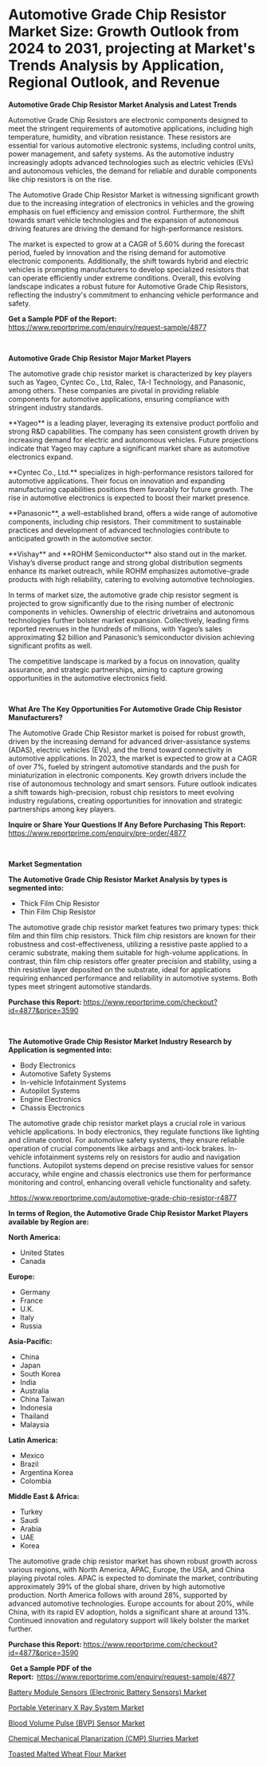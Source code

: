 <p><h1>Automotive Grade Chip Resistor Market Size: Growth Outlook from 2024 to 2031, projecting at Market's Trends Analysis by Application, Regional Outlook, and Revenue</h1></p><p><strong>Automotive Grade Chip Resistor Market Analysis and Latest Trends</strong></p>
<p><p>Automotive Grade Chip Resistors are electronic components designed to meet the stringent requirements of automotive applications, including high temperature, humidity, and vibration resistance. These resistors are essential for various automotive electronic systems, including control units, power management, and safety systems. As the automotive industry increasingly adopts advanced technologies such as electric vehicles (EVs) and autonomous vehicles, the demand for reliable and durable components like chip resistors is on the rise.</p><p>The Automotive Grade Chip Resistor Market is witnessing significant growth due to the increasing integration of electronics in vehicles and the growing emphasis on fuel efficiency and emission control. Furthermore, the shift towards smart vehicle technologies and the expansion of autonomous driving features are driving the demand for high-performance resistors.</p><p>The market is expected to grow at a CAGR of 5.60% during the forecast period, fueled by innovation and the rising demand for automotive electronic components. Additionally, the shift towards hybrid and electric vehicles is prompting manufacturers to develop specialized resistors that can operate efficiently under extreme conditions. Overall, this evolving landscape indicates a robust future for Automotive Grade Chip Resistors, reflecting the industry's commitment to enhancing vehicle performance and safety.</p></p>
<p><strong>Get a Sample PDF of the Report:&nbsp;</strong> <a href="https://www.reportprime.com/enquiry/request-sample/4877?utm_campaign=1436&utm_medium=2&utm_source=Github&utm_content=ia&utm_term=10102024&utm_id=automotive-grade-chip-resistor">https://www.reportprime.com/enquiry/request-sample/4877</a></p>
<p>&nbsp;</p>
<p><strong>Automotive Grade Chip Resistor Major Market Players</strong></p>
<p><p>The automotive grade chip resistor market is characterized by key players such as Yageo, Cyntec Co., Ltd, Ralec, TA-I Technology, and Panasonic, among others. These companies are pivotal in providing reliable components for automotive applications, ensuring compliance with stringent industry standards.</p><p>**Yageo** is a leading player, leveraging its extensive product portfolio and strong R&D capabilities. The company has seen consistent growth driven by increasing demand for electric and autonomous vehicles. Future projections indicate that Yageo may capture a significant market share as automotive electronics expand.</p><p>**Cyntec Co., Ltd.** specializes in high-performance resistors tailored for automotive applications. Their focus on innovation and expanding manufacturing capabilities positions them favorably for future growth. The rise in automotive electronics is expected to boost their market presence.</p><p>**Panasonic**, a well-established brand, offers a wide range of automotive components, including chip resistors. Their commitment to sustainable practices and development of advanced technologies contribute to anticipated growth in the automotive sector.</p><p>**Vishay** and **ROHM Semiconductor** also stand out in the market. Vishay’s diverse product range and strong global distribution segments enhance its market outreach, while ROHM emphasizes automotive-grade products with high reliability, catering to evolving automotive technologies.</p><p>In terms of market size, the automotive grade chip resistor segment is projected to grow significantly due to the rising number of electronic components in vehicles. Ownership of electric drivetrains and autonomous technologies further bolster market expansion. Collectively, leading firms reported revenues in the hundreds of millions, with Yageo’s sales approximating $2 billion and Panasonic’s semiconductor division achieving significant profits as well.</p><p>The competitive landscape is marked by a focus on innovation, quality assurance, and strategic partnerships, aiming to capture growing opportunities in the automotive electronics field.</p></p>
<p>&nbsp;</p>
<p><strong>What Are The Key Opportunities For Automotive Grade Chip Resistor Manufacturers?</strong></p>
<p><p>The Automotive Grade Chip Resistor market is poised for robust growth, driven by the increasing demand for advanced driver-assistance systems (ADAS), electric vehicles (EVs), and the trend toward connectivity in automotive applications. In 2023, the market is expected to grow at a CAGR of over 7%, fueled by stringent automotive standards and the push for miniaturization in electronic components. Key growth drivers include the rise of autonomous technology and smart sensors. Future outlook indicates a shift towards high-precision, robust chip resistors to meet evolving industry regulations, creating opportunities for innovation and strategic partnerships among key players.</p></p>
<p><strong>Inquire or Share Your Questions If Any Before Purchasing This Report:</strong> <a href="https://www.reportprime.com/enquiry/pre-order/4877?utm_campaign=1436&utm_medium=2&utm_source=Github&utm_content=ia&utm_term=10102024&utm_id=automotive-grade-chip-resistor">https://www.reportprime.com/enquiry/pre-order/4877</a></p>
<p>&nbsp;</p>
<p><strong>Market Segmentation</strong></p>
<p><strong>The Automotive Grade Chip Resistor Market Analysis by types is segmented into:</strong></p>
<p><ul><li>Thick Film Chip Resistor</li><li>Thin Film Chip Resistor</li></ul></p>
<p><p>The automotive grade chip resistor market features two primary types: thick film and thin film chip resistors. Thick film chip resistors are known for their robustness and cost-effectiveness, utilizing a resistive paste applied to a ceramic substrate, making them suitable for high-volume applications. In contrast, thin film chip resistors offer greater precision and stability, using a thin resistive layer deposited on the substrate, ideal for applications requiring enhanced performance and reliability in automotive systems. Both types meet stringent automotive standards.</p></p>
<p><strong>Purchase this Report:&nbsp;</strong><a href="https://www.reportprime.com/checkout?id=4877&price=3590&utm_campaign=1436&utm_medium=2&utm_source=Github&utm_content=ia&utm_term=10102024&utm_id=automotive-grade-chip-resistor">https://www.reportprime.com/checkout?id=4877&price=3590</a></p>
<p>&nbsp;</p>
<p><strong>The Automotive Grade Chip Resistor Market Industry Research by Application is segmented into:</strong></p>
<p><ul><li>Body Electronics</li><li>Automotive Safety Systems</li><li>In-vehicle Infotainment Systems</li><li>Autopilot Systems</li><li>Engine Electronics</li><li>Chassis Electronics</li></ul></p>
<p><p>The automotive grade chip resistor market plays a crucial role in various vehicle applications. In body electronics, they regulate functions like lighting and climate control. For automotive safety systems, they ensure reliable operation of crucial components like airbags and anti-lock brakes. In-vehicle infotainment systems rely on resistors for audio and navigation functions. Autopilot systems depend on precise resistive values for sensor accuracy, while engine and chassis electronics use them for performance monitoring and control, enhancing overall vehicle functionality and safety.</p></p>
<p><a href="https://www.reportprime.com/automotive-grade-chip-resistor-r4877?utm_campaign=1436&utm_medium=2&utm_source=Github&utm_content=ia&utm_term=10102024&utm_id=automotive-grade-chip-resistor">&nbsp;https://www.reportprime.com/automotive-grade-chip-resistor-r4877</a></p>
<p><strong>In terms of Region, the Automotive Grade Chip Resistor Market Players available by Region are:</strong></p>
<p>
    <p> <strong> North America: </strong>
        <ul>
            <li>United States</li>
            <li>Canada</li>
        </ul>
        </p> 
    <p> <strong> Europe: </strong>
        <ul>
            <li>Germany</li>
            <li>France</li>
            <li>U.K.</li>
            <li>Italy</li>
            <li>Russia</li>
        </ul>
        </p> 
    <p> <strong> Asia-Pacific: </strong>
        <ul>
            <li>China</li>
            <li>Japan</li>
            <li>South Korea</li>
            <li>India</li>
            <li>Australia</li>
            <li>China Taiwan</li>
            <li>Indonesia</li>
            <li>Thailand</li>
            <li>Malaysia</li>
        </ul>
        </p> 
    <p> <strong> Latin America: </strong>
        <ul>
            <li>Mexico</li>
            <li>Brazil</li>
            <li>Argentina Korea</li>
            <li>Colombia</li>
        </ul>
        </p> 
    <p> <strong> Middle East & Africa: </strong>
        <ul>
            <li>Turkey</li>
            <li>Saudi</li>
            <li>Arabia</li>
            <li>UAE</li>
            <li>Korea</li>
        </ul>
    </p>
    </p>
<p><p>The automotive grade chip resistor market has shown robust growth across various regions, with North America, APAC, Europe, the USA, and China playing pivotal roles. APAC is expected to dominate the market, contributing approximately 39% of the global share, driven by high automotive production. North America follows with around 28%, supported by advanced automotive technologies. Europe accounts for about 20%, while China, with its rapid EV adoption, holds a significant share at around 13%. Continued innovation and regulatory support will likely bolster the market further.</p></p>
<p><strong>Purchase this Report: </strong><a href="https://www.reportprime.com/checkout?id=4877&price=3590&utm_campaign=1436&utm_medium=2&utm_source=Github&utm_content=ia&utm_term=10102024&utm_id=automotive-grade-chip-resistor">https://www.reportprime.com/checkout?id=4877&price=3590</a></p>
<p>&nbsp;<strong>Get a Sample PDF of the Report:&nbsp;&nbsp;</strong><a href="https://www.reportprime.com/enquiry/request-sample/4877?utm_campaign=1436&utm_medium=2&utm_source=Github&utm_content=ia&utm_term=10102024&utm_id=automotive-grade-chip-resistor">https://www.reportprime.com/enquiry/request-sample/4877</a></p>
<p><strong></strong></p>
<p><p><a href="https://www.linkedin.com/pulse/battery-module-sensors-electronic-market-global-insights-sales-3kzye?utm_campaign=1436&utm_medium=2&utm_source=Github&utm_content=ia&utm_term=10102024&utm_id=automotive-grade-chip-resistor">Battery Module Sensors (Electronic Battery Sensors) Market</a></p><p><a href="https://www.linkedin.com/pulse/in-depth-portable-veterinary-x-ray-system-market-review-size-48wme?utm_campaign=1436&utm_medium=2&utm_source=Github&utm_content=ia&utm_term=10102024&utm_id=automotive-grade-chip-resistor">Portable Veterinary X Ray System Market</a></p><p><a href="https://www.linkedin.com/pulse/global-blood-volume-pulse-bvp-sensor-market-size-expected-nooxe?utm_campaign=1436&utm_medium=2&utm_source=Github&utm_content=ia&utm_term=10102024&utm_id=automotive-grade-chip-resistor">Blood Volume Pulse (BVP) Sensor Market</a></p><p><a href="https://www.linkedin.com/pulse/chemical-mechanical-planarization-cmp-slurries-market-global-kd4me?utm_campaign=1436&utm_medium=2&utm_source=Github&utm_content=ia&utm_term=10102024&utm_id=automotive-grade-chip-resistor">Chemical Mechanical Planarization (CMP) Slurries Market</a></p><p><a href="https://issuu.com/reportprime-2/docs/toasted-malted-wheat-flour-market-s_de05b7c1f6add6?utm_campaign=1436&utm_medium=2&utm_source=Github&utm_content=ia&utm_term=10102024&utm_id=automotive-grade-chip-resistor">Toasted Malted Wheat Flour Market</a></p></p>